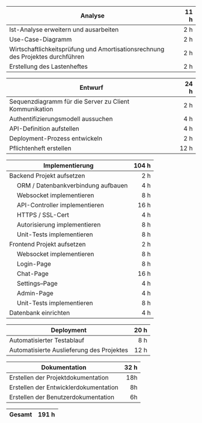| Analyse                                                                        | 11 h |
| ------------------------------------------------------------------------------ | ---: |
| Ist-Analyse erweitern und ausarbeiten                                          |  2 h |
| Use-Case-Diagramm                                                              |  2 h |
| Wirtschaftlichkeitsprüfung und Amortisationsrechnung des Projektes durchführen |  2 h |
| Erstellung des Lastenheftes                                                    |  2 h |

| Entwurf                                                | 24 h |
| ------------------------------------------------------ | ---: |
| Sequenzdiagramm für die Server zu Client Kommunikation |  2 h |
| Authentifizierungsmodell aussuchen                     |  4 h |
| API-Definition aufstellen                              |  4 h |
| Deployment-Prozess entwickeln                          |  2 h |
| Pflichtenheft erstellen                                | 12 h |

| Implementierung                           | 104 h |
| ----------------------------------------- | ----: |
| Backend Projekt aufsetzen                 |   2 h |
| &emsp; ORM / Datenbankverbindung aufbauen |   4 h |
| &emsp; Websocket implementieren           |   8 h |
| &emsp; API-Controller implementieren      |  16 h |
| &emsp; HTTPS / SSL-Cert                   |   4 h |
| &emsp; Autorisierung implementieren       |   8 h |
| &emsp; Unit-Tests implementieren          |   8 h |
| Frontend Projekt aufsetzen                |   2 h |
| &emsp; Websocket implementieren           |   8 h |
| &emsp; Login-Page                         |   8 h |
| &emsp; Chat-Page                          |  16 h |
| &emsp; Settings–Page                      |   4 h |
| &emsp; Admin-Page                         |   4 h |
| &emsp; Unit-Tests implementieren          |   8 h |
| Datenbank einrichten                      |   4 h |

| Deployment                                | 20 h |
| ----------------------------------------- | ---: |
| Automatisierter Testablauf                |  8 h |
| Automatisierte Auslieferung des Projektes | 12 h |

| Dokumentation                         | 32 h |
| ------------------------------------- | ---: |
| Erstellen der Projektdokumentation    |  18h |
| Erstellen der Entwicklerdokumentation |   8h |
| Erstellen der Benutzerdokumentation   |   6h |

| Gesamt | 191 h |
| ------ | ----- |
